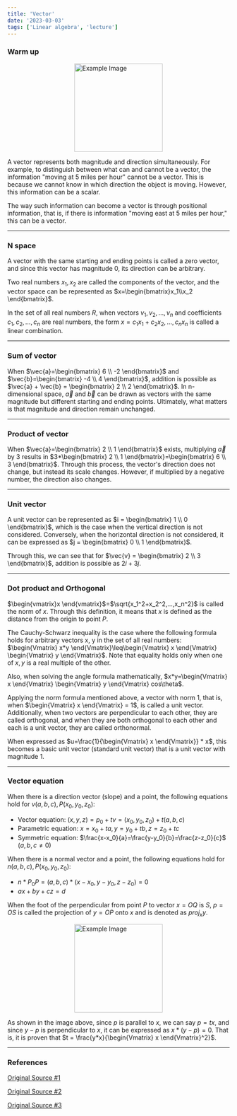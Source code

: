 ```yaml
---
title: 'Vector'
date: '2023-03-03'
tags: ['Linear algebra', 'lecture']
---
```


### Warm up

<img src="https://velog.velcdn.com/images/devjo/post/6853698c-9d01-4930-9730-b186e84aebff/image.png" alt="Example Image" style="display: block; margin: 0 auto; height:200;" />

A vector represents both magnitude and direction simultaneously. For example, to distinguish between what can and cannot be a vector, the information "moving at 5 miles per hour" cannot be a vector. This is because we cannot know in which direction the object is moving. However, this information can be a scalar.

The way such information can become a vector is through positional information, that is, if there is information "moving east at 5 miles per hour," this can be a vector.

---

### N space

A vector with the same starting and ending points is called a zero vector, and since this vector has magnitude 0, its direction can be arbitrary.

Two real numbers $x_1, x_2$ are called the components of the vector, and the vector space can be represented as $x=\begin{bmatrix}x_1\\x_2 \end{bmatrix}$.

In the set of all real numbers $R$, when vectors $v_1, v_2, … ,v_n$ and coefficients $c_1, c_2, …, c_n$ are real numbers, the form $x=c_1x_1 + c_2x_2, …, c_nx_n$ is called a linear combination.

---

### Sum of vector

When $\vec{a}=\begin{bmatrix} 6 \\ -2 \end{bmatrix}$ and $\vec{b}=\begin{bmatrix} -4 \\ 4 \end{bmatrix}$, addition is possible as $\vec{a} + \vec{b} = \begin{bmatrix} 2 \\ 2 \end{bmatrix}$. In n-dimensional space, $\vec{a}$ and $\vec{b}$ can be drawn as vectors with the same magnitude but different starting and ending points. Ultimately, what matters is that magnitude and direction remain unchanged.

---

### Product of vector

When $\vec{a}=\begin{bmatrix} 2 \\ 1 \end{bmatrix}$ exists, multiplying $\vec{a}$ by 3 results in $3*\begin{bmatrix} 2 \\ 1 \end{bmatrix}=\begin{bmatrix} 6 \\ 3 \end{bmatrix}$. Through this process, the vector's direction does not change, but instead its scale changes. However, if multiplied by a negative number, the direction also changes.

---

### Unit vector

A unit vector can be represented as $i = \begin{bmatrix} 1 \\ 0 \end{bmatrix}$, which is the case when the vertical direction is not considered. Conversely, when the horizontal direction is not considered, it can be expressed as $j = \begin{bmatrix} 0 \\ 1 \end{bmatrix}$.

Through this, we can see that for $\vec{v} = \begin{bmatrix} 2 \\ 3 \end{bmatrix}$, addition is possible as $2i+3j$.

---

### Dot product and Orthogonal

$\begin{vmatrix}x \end{vmatrix}$=$\sqrt{x_1^2+x_2^2,…,x_n^2}$ is called the norm of $x$. Through this definition, it means that $x$ is defined as the distance from the origin to point $P$.

The Cauchy-Schwarz inequality is the case where the following formula holds for arbitrary vectors x, y in the set of all real numbers: $\begin{Vmatrix} x*y \end{Vmatrix}\leq\begin{Vmatrix} x \end{Vmatrix} \begin{Vmatrix} y \end{Vmatrix}$. Note that equality holds only when one of $x, y$ is a real multiple of the other.

Also, when solving the angle formula mathematically, $x*y=\begin{Vmatrix} x \end{Vmatrix} \begin{Vmatrix} y \end{Vmatrix} cos\theta$.

Applying the norm formula mentioned above, a vector with norm 1, that is, when $\begin{Vmatrix} x \end{Vmatrix} = 1$, is called a unit vector. Additionally, when two vectors are perpendicular to each other, they are called orthogonal, and when they are both orthogonal to each other and each is a unit vector, they are called orthonormal.

When expressed as $u=\frac{1}{\begin{Vmatrix} x \end{Vmatrix}} * x$, this becomes a basic unit vector (standard unit vector) that is a unit vector with magnitude 1.

---

### Vector equation

When there is a direction vector (slope) and a point, the following equations hold for $v(a,b,c), P(x_0, y_0, z_0)$:

- Vector equation: $(x, y, z) = p_0+tv = (x_0, y_0, z_0) + t(a, b, c)$
- Parametric equation: $x=x_0 + ta, y=y_0 + tb, z=z_0 + tc$
- Symmetric equation: $\frac{x-x_0}{a}=\frac{y-y_0}{b}=\frac{z-z_0}{c}$ ($a,b,c\neq 0$)

When there is a normal vector and a point, the following equations hold for $n(a,b,c), P(x_0, y_0, z_0)$:

- $n * P_0P = (a, b, c) * (x - x_0, y - y_0, z - z_0) = 0$
- $ax+by+cz = d$

When the foot of the perpendicular from point $P$ to vector $x=OQ$ is $S$, $p=OS$ is called the projection of $y=OP$ onto $x$ and is denoted as $proj_xy$.

<img src="https://velog.velcdn.com/images/devjo/post/d2c68274-0834-4e19-bc80-add8f34a479e/image.png" alt="Example Image" style="display: block; margin: 0 auto; height:200;" />

As shown in the image above, since $p$ is parallel to $x$, we can say $p = tx$, and since $y-p$ is perpendicular to $x$, it can be expressed as $x * (y-p) = 0$. That is, it is proven that $t = \frac{y*x}{\begin{Vmatrix} x \end{Vmatrix}^2}$.

---

### References

[Original Source #1](http://matrix.skku.ac.kr/2015-Album/BigBook-LinearAlgebra-2015.pdf)

[Original Source #2](https://www.boostcourse.org/ai151/joinLectures/194162)

[Original Source #3](https://www.geneseo.edu/~aguilar/public/assets/courses/233/main_notes.pdf)